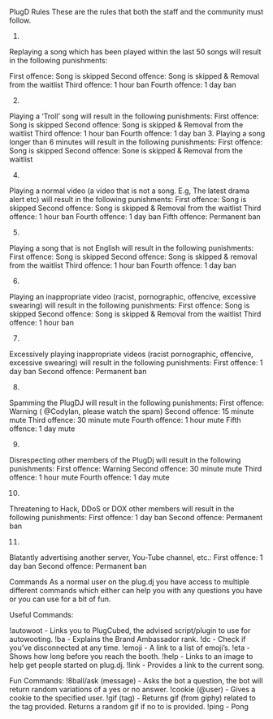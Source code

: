 
PlugD Rules
These are the rules that both the staff and the community must follow. 

1.
Replaying a song which has been played within the last 50 songs will result in the following punishments:
 
 First offence: Song is skipped
 Second offence: Song is skipped & Removal from the  waitlist
 Third offence: 1 hour ban
 Fourth offence: 1 day ban

2.
Playing a ‘Troll’ song will result in the following punishments:
 First offence: Song is skipped
 Second offence: Song is skipped & Removal from the  waitlist
 Third offence: 1 hour ban
 Fourth offence: 1 day ban
3.
Playing a song longer than 6 minutes will result in the following punishments:
 First offence: Song is skipped
 Second offence: Sone is skipped & Removal from the waitlist

4.
Playing a normal video  (a video that is not a song. E.g, The latest drama alert etc) will result in the following punishments:
 First offence: Song is skipped
 Second offence: Song is skipped & Removal from the waitlist
 Third offence: 1 hour ban
 Fourth offence: 1 day ban
 Fifth offence: Permanent ban

5.
Playing a song that is not English will result in the following punishments:
 First offence: Song is skipped
 Second offence: Song is skipped & removal from the waitlist
 Third offence:  1 hour ban
 Fourth offence: 1 day ban

6.
Playing an inappropriate video (racist, pornographic, offencive, excessive swearing) will result in the following punishments:
 First offence: Song is skipped
 Second offence:  Song is skipped & Removal from the  waitlist
 Third offence: 1 hour ban

7.
Excessively playing inappropriate videos (racist pornographic, offencive, excessive swearing) will result in the following punishments:
 First offence: 1 day ban
 Second offence: Permanent ban

8.
Spamming the PlugDJ will result in the following punishments:
 First offence: Warning ( @Codylan, please watch the spam)
 Second offence: 15 minute mute
 Third offence: 30 minute mute
 Fourth offence: 1 hour mute
 Fifth offence: 1 day mute

9.
Disrespecting other members of the PlugDj will result in the following punishments:
 First offence: Warning
 Second offence:  30 minute mute
 Third offence: 1 hour mute
 Fourth offence: 1 day mute

10.
Threatening to Hack, DDoS or DOX other members will result in the following punishments:
 First offence: 1 day ban
 Second offence: Permanent ban 

11.
Blatantly advertising another server, You-Tube channel, etc.:
 First offence: 1 day ban
 Second offence: Permanent ban

Commands
As a normal user on the plug.dj you have access to multiple different commands which either can help you with any questions you have or you can use for a bit of fun. 

Useful Commands:

!autowoot - Links you to PlugCubed, the advised script/plugin to use for autowooting.
!ba - Explains the Brand Ambassador rank.
!dc - Check if you’ve disconnected at any time.
!emoji - A link to a list of emoji’s.
!eta - Shows how long before you reach the booth.
!help - Links to an image to help get people started on plug.dj.
!link -  Provides a link to the current song. 

Fun Commands:
!8ball/ask (message) - Asks the bot a question, the bot will return random variations of a yes or no answer.
!cookie (@user) - Gives a cookie to the specified user.
!gif (tag) - Returns gif (from giphy) related to the tag provided. Returns a random gif if no to is provided.
!ping - Pong
